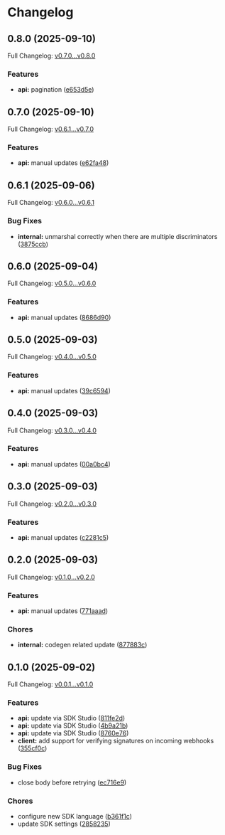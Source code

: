 # Changelog

## 0.8.0 (2025-09-10)

Full Changelog: [v0.7.0...v0.8.0](https://github.com/bruce-hill/bruce-test-api-go/compare/v0.7.0...v0.8.0)

### Features

* **api:** pagination ([e653d5e](https://github.com/bruce-hill/bruce-test-api-go/commit/e653d5e20bfc23d32f917d5379306be97c2924b8))

## 0.7.0 (2025-09-10)

Full Changelog: [v0.6.1...v0.7.0](https://github.com/bruce-hill/bruce-test-api-go/compare/v0.6.1...v0.7.0)

### Features

* **api:** manual updates ([e62fa48](https://github.com/bruce-hill/bruce-test-api-go/commit/e62fa48e6817a46b540b30e9e61e465b8660cf63))

## 0.6.1 (2025-09-06)

Full Changelog: [v0.6.0...v0.6.1](https://github.com/bruce-hill/bruce-test-api-go/compare/v0.6.0...v0.6.1)

### Bug Fixes

* **internal:** unmarshal correctly when there are multiple discriminators ([3875ccb](https://github.com/bruce-hill/bruce-test-api-go/commit/3875ccbc92fe0162079a6eb13d41e8f485e1d55d))

## 0.6.0 (2025-09-04)

Full Changelog: [v0.5.0...v0.6.0](https://github.com/bruce-hill/bruce-test-api-go/compare/v0.5.0...v0.6.0)

### Features

* **api:** manual updates ([8686d90](https://github.com/bruce-hill/bruce-test-api-go/commit/8686d90ccdf04ff38a495634ee07204cd2e12543))

## 0.5.0 (2025-09-03)

Full Changelog: [v0.4.0...v0.5.0](https://github.com/bruce-hill/bruce-test-api-go/compare/v0.4.0...v0.5.0)

### Features

* **api:** manual updates ([39c6594](https://github.com/bruce-hill/bruce-test-api-go/commit/39c659485b0ede215ded6c287316966c8bd40445))

## 0.4.0 (2025-09-03)

Full Changelog: [v0.3.0...v0.4.0](https://github.com/bruce-hill/bruce-test-api-go/compare/v0.3.0...v0.4.0)

### Features

* **api:** manual updates ([00a0bc4](https://github.com/bruce-hill/bruce-test-api-go/commit/00a0bc4ec8b7c8cf728ca5192e7ffa5ba8235197))

## 0.3.0 (2025-09-03)

Full Changelog: [v0.2.0...v0.3.0](https://github.com/bruce-hill/bruce-test-api-go/compare/v0.2.0...v0.3.0)

### Features

* **api:** manual updates ([c2281c5](https://github.com/bruce-hill/bruce-test-api-go/commit/c2281c56376cd094ce5dd1a5b4e2740ddc9cc3bd))

## 0.2.0 (2025-09-03)

Full Changelog: [v0.1.0...v0.2.0](https://github.com/bruce-hill/bruce-test-api-go/compare/v0.1.0...v0.2.0)

### Features

* **api:** manual updates ([771aaad](https://github.com/bruce-hill/bruce-test-api-go/commit/771aaad692e21c657266126dbd3a6a510b5639a1))


### Chores

* **internal:** codegen related update ([877883c](https://github.com/bruce-hill/bruce-test-api-go/commit/877883c3e827c50cb5e7d8b12950f41dd43ccaa5))

## 0.1.0 (2025-09-02)

Full Changelog: [v0.0.1...v0.1.0](https://github.com/bruce-hill/bruce-test-api-go/compare/v0.0.1...v0.1.0)

### Features

* **api:** update via SDK Studio ([811fe2d](https://github.com/bruce-hill/bruce-test-api-go/commit/811fe2dfea4f68071d6f4ef89271e447cbd1000d))
* **api:** update via SDK Studio ([4b9a21b](https://github.com/bruce-hill/bruce-test-api-go/commit/4b9a21b60e0b7af7f8d04539f28ab040edfd07e7))
* **api:** update via SDK Studio ([8760e76](https://github.com/bruce-hill/bruce-test-api-go/commit/8760e76f5b96f8b1e921fa23c15871c7dc45f1c2))
* **client:** add support for verifying signatures on incoming webhooks ([355cf0c](https://github.com/bruce-hill/bruce-test-api-go/commit/355cf0c31c6a230f148faf78cde58530f1d6c577))


### Bug Fixes

* close body before retrying ([ec716e9](https://github.com/bruce-hill/bruce-test-api-go/commit/ec716e92a1201fcd896da0cb1b342b81ca4422e1))


### Chores

* configure new SDK language ([b361f1c](https://github.com/bruce-hill/bruce-test-api-go/commit/b361f1c26c46ece1ff7b3853b97e2a1db01aaa78))
* update SDK settings ([2858235](https://github.com/bruce-hill/bruce-test-api-go/commit/28582354c1803e936640949e46a32134c5bc86d4))
